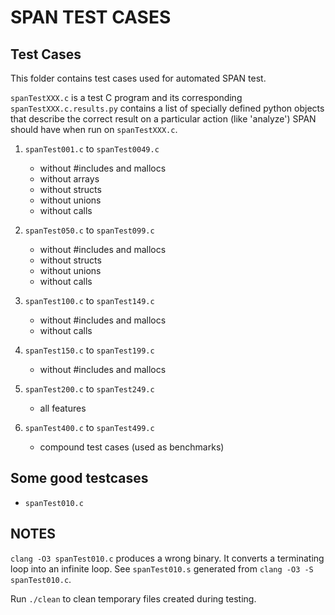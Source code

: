 SPAN TEST CASES
====================

Test Cases
--------------
This folder contains test cases used for automated SPAN test.

`spanTestXXX.c` is a test C program and its corresponding `spanTestXXX.c.results.py`
contains a list of specially defined python objects that
describe the correct result on a particular action (like 'analyze')
SPAN should have when run on `spanTestXXX.c`.

1. `spanTest001.c` to `spanTest0049.c`
   * without #includes and mallocs
   * without arrays
   * without structs
   * without unions
   * without calls

2. `spanTest050.c` to `spanTest099.c`
   * without #includes and mallocs
   * without structs
   * without unions
   * without calls

3. `spanTest100.c` to `spanTest149.c`
   * without #includes and mallocs
   * without calls

4. `spanTest150.c` to `spanTest199.c`
   * without #includes and mallocs

5. `spanTest200.c` to `spanTest249.c`
   * all features

6. `spanTest400.c` to `spanTest499.c`
   * compound test cases (used as benchmarks)

Some good testcases
------------------------

* `spanTest010.c`

NOTES
----------------

`clang -O3 spanTest010.c` produces a wrong binary. It converts a terminating
loop into an infinite loop. See `spanTest010.s` generated from 
`clang -O3 -S spanTest010.c`.

Run `./clean` to clean temporary files created during testing.

